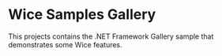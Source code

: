 # Wice Samples Gallery
This projects contains the .NET Framework Gallery sample that demonstrates some Wice features.


